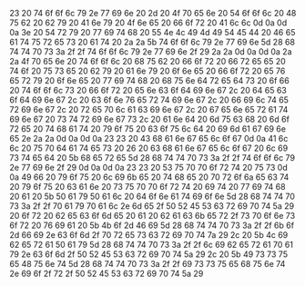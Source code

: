 23 20 74 6f 6f 6c 79 2e 77 69 6e 20 2d 20 4f 70 65 6e 20 54 6f 6f 6c 20 48 75 62 20 62 79 20 41 6e 79 20 4f 6e 65 20 66 6f 72 20 41 6c 6c 0d 0a 0d 0a 3e 20 54 72 79 20 77 69 74 68 20 55 4e 4c 49 4d 49 54 45 44 20 46 65 61 74 75 72 65 73 20 61 74 20 2a 2a 5b 74 6f 6f 6c 79 2e 77 69 6e 5d 28 68 74 74 70 73 3a 2f 2f 74 6f 6f 6c 79 2e 77 69 6e 2f 29 2a 2a 0d 0a 0d 0a 2a 2a 4f 70 65 6e 20 74 6f 6f 6c 20 68 75 62 20 66 6f 72 20 66 72 65 65 20 74 6f 20 75 73 65 20 62 79 20 61 6e 79 20 6f 6e 65 20 66 6f 72 20 65 76 65 72 79 20 6f 6e 65 20 77 69 74 68 20 68 75 6e 64 72 65 64 73 20 6f 66 20 74 6f 6f 6c 73 20 66 6f 72 20 65 6e 63 6f 64 69 6e 67 2c 20 64 65 63 6f 64 69 6e 67 2c 20 63 6f 6e 76 65 72 74 69 6e 67 2c 20 66 69 6c 74 65 72 69 6e 67 2c 20 72 65 70 6c 61 63 69 6e 67 2c 20 67 65 6e 65 72 61 74 69 6e 67 20 73 74 72 69 6e 67 73 2c 20 61 6e 64 20 6d 75 63 68 20 6d 6f 72 65 20 74 68 61 74 20 79 6f 75 20 63 6f 75 6c 64 20 69 6d 61 67 69 6e 65 2e 2a 2a 0d 0a 0d 0a 23 23 20 43 68 61 6e 67 65 6c 6f 67 0d 0a 41 6c 6c 20 75 70 64 61 74 65 73 20 26 20 63 68 61 6e 67 65 6c 6f 67 20 6c 69 73 74 65 64 20 5b 68 65 72 65 5d 28 68 74 74 70 73 3a 2f 2f 74 6f 6f 6c 79 2e 77 69 6e 2f 29 0d 0a 0d 0a 23 23 20 53 75 70 70 6f 72 74 20 75 73 0d 0a 49 66 20 79 6f 75 20 6c 69 6b 65 20 74 68 65 20 70 72 6f 6a 65 63 74 20 79 6f 75 20 63 61 6e 20 73 75 70 70 6f 72 74 20 69 74 20 77 69 74 68 20 61 20 5b 50 61 79 50 61 6c 20 64 6f 6e 61 74 69 6f 6e 5d 28 68 74 74 70 73 3a 2f 2f 70 61 79 70 61 6c 2e 6d 65 2f 50 52 45 53 63 72 69 70 74 5a 29 20 6f 72 20 62 65 63 6f 6d 65 20 61 20 62 61 63 6b 65 72 2f 73 70 6f 6e 73 6f 72 20 76 69 61 20 5b 4b 6f 2d 46 69 5d 28 68 74 74 70 73 3a 2f 2f 6b 6f 2d 66 69 2e 63 6f 6d 2f 70 72 65 73 63 72 69 70 74 7a 29 2c 20 5b 4c 69 62 65 72 61 50 61 79 5d 28 68 74 74 70 73 3a 2f 2f 6c 69 62 65 72 61 70 61 79 2e 63 6f 6d 2f 50 52 45 53 63 72 69 70 74 5a 29 2c 20 5b 49 73 73 75 65 48 75 6e 74 5d 28 68 74 74 70 73 3a 2f 2f 69 73 73 75 65 68 75 6e 74 2e 69 6f 2f 72 2f 50 52 45 53 63 72 69 70 74 5a 29
